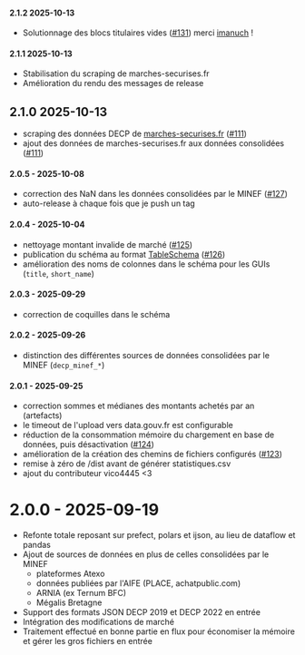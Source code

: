 #### 2.1.2 2025-10-13

- Solutionnage des blocs titulaires vides ([#131](https://github.com/ColinMaudry/decp-processing/pull/131)) merci [imanuch](https://github.com/imanuch) !

#### 2.1.1 2025-10-13

- Stabilisation du scraping de marches-securises.fr
- Amélioration du rendu des messages de release

## 2.1.0 2025-10-13

- scraping des données DECP de [marches-securises.fr](https://www.data.gouv.fr/datasets/donnees-essentielles-de-la-commande-publique-de-marches-securises-fr/) ([#111](https://github.com/ColinMaudry/decp-processing/issues/111))
- ajout des données de marches-securises.fr aux données consolidées ([#111](https://github.com/ColinMaudry/decp-processing/issues/111))

#### 2.0.5 - 2025-10-08

- correction des NaN dans les données consolidées par le MINEF ([#127](https://github.com/ColinMaudry/decp-processing/issues/127))
- auto-release à chaque fois que je push un tag

#### 2.0.4 - 2025-10-04

- nettoyage montant invalide de marché ([#125](https://github.com/ColinMaudry/decp-processing/issues/125))
- publication du schéma au format [TableSchema](https://specs.frictionlessdata.io/table-schema) ([#126](https://github.com/ColinMaudry/decp-processing/issues/126))
- amélioration des noms de colonnes dans le schéma pour les GUIs (`title`, `short_name`)

#### 2.0.3 - 2025-09-29

- correction de coquilles dans le schéma

#### 2.0.2 - 2025-09-26

- distinction des différentes sources de données consolidées par le MINEF (`decp_minef_*`)

#### 2.0.1 - 2025-09-25

- correction sommes et médianes des montants achetés par an (artefacts)
- le timeout de l'upload vers data.gouv.fr est configurable
- réduction de la consommation mémoire du chargement en base de données, puis désactivation ([#124](https://github.com/ColinMaudry/decp-processing/issues/124))
- amélioration de la création des chemins de fichiers configurés ([#123](https://github.com/ColinMaudry/decp-processing/issues/123))
- remise à zéro de /dist avant de générer statistiques.csv
- ajout du contributeur vico4445 <3

# 2.0.0 - 2025-09-19

- Refonte totale reposant sur prefect, polars et ijson, au lieu de dataflow et pandas
- Ajout de sources de données en plus de celles consolidées par le MINEF
  - plateformes Atexo
  - données publiées par l'AIFE (PLACE, achatpublic.com)
  - ARNIA (ex Ternum BFC)
  - Mégalis Bretagne
- Support des formats JSON DECP 2019 et DECP 2022 en entrée
- Intégration des modifications de marché
- Traitement effectué en bonne partie en flux pour économiser la mémoire et gérer les gros fichiers en entrée
